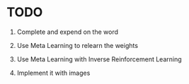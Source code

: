 # TODO

1. Complete and expend on the word

2. Use Meta Learning to relearn the weights

4. Use Meta Learning with Inverse Reinforcement Learning

5. Implement it with images
